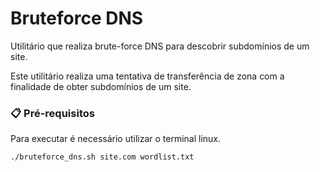 # Bruteforce DNS

Utilitário que realiza brute-force DNS para descobrir subdomínios de um site.

Este utilitário realiza uma tentativa de transferência de zona com a finalidade de obter subdomínios de um site.

### 📋 Pré-requisitos
Para executar é necessário utilizar o terminal linux.
```
./bruteforce_dns.sh site.com wordlist.txt
```
